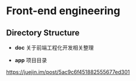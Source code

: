 # Front-end engineering

## Directory Structure

- **doc**  关于前端工程化开发相关整理

- **app**  项目目录

https://juejin.im/post/5ac9c6f451882555677ed301
